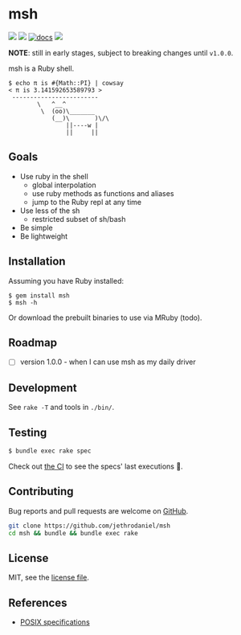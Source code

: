 # msh

![](https://github.com/jethrodaniel/msh/workflows/ci/badge.svg)
![](https://img.shields.io/github/license/jethrodaniel/msh.svg)
[![docs](https://img.shields.io/badge/docs-1f425f.svg)](https://jethrodaniel.com/msh)
![](https://img.shields.io/github/stars/jethrodaniel/msh?style=social)

**NOTE**: still in early stages, subject to breaking changes until `v1.0.0`.

msh is a Ruby shell.

```
$ echo π is #{Math::PI} | cowsay
< π is 3.141592653589793 >
 ------------------------
        \   ^__^
         \  (oo)\_______
            (__)\       )\/\
                ||----w |
                ||     ||
```
## Goals

- Use ruby in the shell
  - global interpolation
  - use ruby methods as functions and aliases
  - jump to the Ruby repl at any time
- Use less of the sh
  - restricted subset of sh/bash
- Be simple
- Be lightweight

## Installation

Assuming you have Ruby installed:

```
$ gem install msh
$ msh -h
```

Or download the prebuilt binaries to use via MRuby (todo).

## Roadmap

- [ ] version 1.0.0 - when I can use msh as my daily driver

## Development

See `rake -T` and tools in `./bin/`.

## Testing

```sh
$ bundle exec rake spec
```

Check out [the CI](https://github.com/jethrodaniel/msh/actions/) to see the specs' last executions 🔪.

## Contributing

Bug reports and pull requests are welcome on [GitHub](https://github.com/jethrodaniel/msh).

```sh
git clone https://github.com/jethrodaniel/msh
cd msh && bundle && bundle exec rake
```

## License

MIT, see the [license file](license.txt).

## References

- [POSIX specifications](https://pubs.opengroup.org/onlinepubs/9699919799/)
